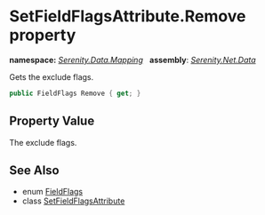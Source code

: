 # SetFieldFlagsAttribute.Remove property
**namespace:** *[Serenity.Data.Mapping](../../README.md#serenity.data.mapping-namespace)*   **assembly**: *[Serenity.Net.Data](../../README.md)*

Gets the exclude flags.

```csharp
public FieldFlags Remove { get; }
```

## Property Value

The exclude flags.

## See Also

* enum [FieldFlags](../../Serenity.Data/FieldFlags.md)
* class [SetFieldFlagsAttribute](../SetFieldFlagsAttribute.md)